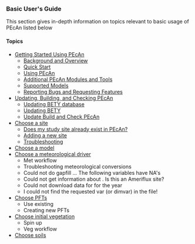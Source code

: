 ### Basic User's Guide

This section gives in-depth information on topics relevant to basic usage of PEcAn listed below

#### Topics
  * [Getting Started Using PEcAn](Getting-started.md)
    * [Background and Overview](Getting-started.md)
    * [Quick Start](Getting-started.md#quick-start)
    * [Using PEcAn](Getting-started.md#using-pecan)
    * [Additional PEcAn Modules and Tools](Getting-started.md#additional-pecan-modules-and-tools)
    * [Supported Models](Getting-started.md#supported-models)
    * [Reporting Bugs and Requesting Features](Getting-started.md#reporting-bugs-and-requesting-features)
  * [Updating, Building, and Checking PEcAn](users_guide/basic_users_guide/Updating-PEcAn.md)
    * [Updating BETY database](Updating-PEcAn.md#updating-bety-database)
    * [Updating BETY](Updating-PEcAn.md#updating-bety-code)
    * [Update Build and Check PEcAn](Updating-PEcAn.md#update-build-and-check-pecan)
  * [Choose a site](users_guide/basic_users_guide/Choose-a-site.md)
    * [Does my study site already exist in PEcAn?](Choose-a-site.md#does-my-study-site-already-exist-in-pecan)
    * [Adding a new site](Choose-a-site.md#adding-a-new-site)
    * [Troubleshooting](Choose-a-site.md#troubleshooting)
  * [Choose a model](Choose-a-model.md)
  * [Choose a meteorological driver](users_guide/basic_users_guide/Choosing-meteorology.md)
    * Met workflow
    * Troubleshooting meteorological conversions
    * Could not do gapfill ... The following variables have NA's
    * Could not get information about . Is this an Ameriflux site?
    * Could not download data for for the year 
    * I could not find the requested var (or dimvar) in the file!
  * [Choose PFTs](users_guide/basic_users_guide/Choosing-PFTs.md)
    * Use existing
    * Creating new PFTs
  * [Choose initial vegetation](users_guide/basic_users_guide/Choosing-initial-vegetation.md)
    * Spin up
    * Veg workflow
  * [Choose soils](users_guide/basic_users_guide/Choosing-soils.md)

